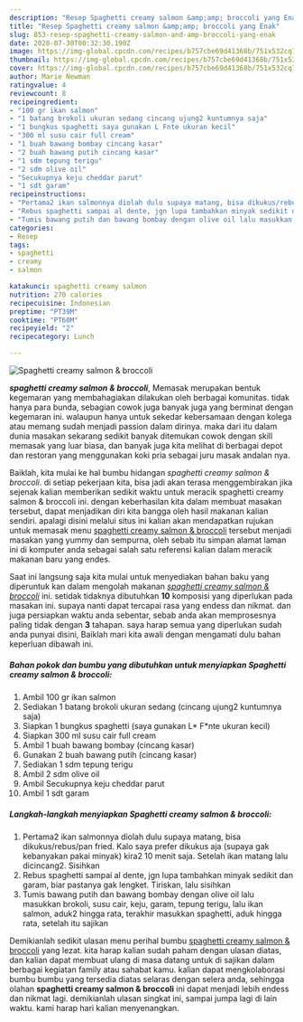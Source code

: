 ```yaml
---
description: "Resep Spaghetti creamy salmon &amp;amp; broccoli yang Enak"
title: "Resep Spaghetti creamy salmon &amp;amp; broccoli yang Enak"
slug: 853-resep-spaghetti-creamy-salmon-and-amp-broccoli-yang-enak
date: 2020-07-30T00:32:30.190Z
image: https://img-global.cpcdn.com/recipes/b757cbe69d41368b/751x532cq70/spaghetti-creamy-salmon-broccoli-foto-resep-utama.jpg
thumbnail: https://img-global.cpcdn.com/recipes/b757cbe69d41368b/751x532cq70/spaghetti-creamy-salmon-broccoli-foto-resep-utama.jpg
cover: https://img-global.cpcdn.com/recipes/b757cbe69d41368b/751x532cq70/spaghetti-creamy-salmon-broccoli-foto-resep-utama.jpg
author: Marie Newman
ratingvalue: 4
reviewcount: 8
recipeingredient:
- "100 gr ikan salmon"
- "1 batang brokoli ukuran sedang cincang ujung2 kuntumnya saja"
- "1 bungkus spaghetti saya gunakan L Fnte ukuran kecil"
- "300 ml susu cair full cream"
- "1 buah bawang bombay cincang kasar"
- "2 buah bawang putih cincang kasar"
- "1 sdm tepung terigu"
- "2 sdm olive oil"
- "Secukupnya keju cheddar parut"
- "1 sdt garam"
recipeinstructions:
- "Pertama2 ikan salmonnya diolah dulu supaya matang, bisa dikukus/rebus/pan fried. Kalo saya prefer dikukus aja (supaya gak kebanyakan pakai minyak) kira2 10 menit saja. Setelah ikan matang lalu dicincang2. Sisihkan"
- "Rebus spaghetti sampai al dente, jgn lupa tambahkan minyak sedikit dan garam, biar pastanya gak lengket. Tiriskan, lalu sisihkan"
- "Tumis bawang putih dan bawang bombay dengan olive oil lalu masukkan brokoli, susu cair, keju, garam, tepung terigu, lalu ikan salmon, aduk2 hingga rata, terakhir masukkan spaghetti, aduk hingga rata, setelah itu sajikan"
categories:
- Resep
tags:
- spaghetti
- creamy
- salmon

katakunci: spaghetti creamy salmon 
nutrition: 270 calories
recipecuisine: Indonesian
preptime: "PT39M"
cooktime: "PT60M"
recipeyield: "2"
recipecategory: Lunch

---
```



![Spaghetti creamy salmon &amp; broccoli](https://img-global.cpcdn.com/recipes/b757cbe69d41368b/751x532cq70/spaghetti-creamy-salmon-broccoli-foto-resep-utama.jpg)

<b><i>spaghetti creamy salmon &amp; broccoli</i></b>, Memasak merupakan bentuk kegemaran yang membahagiakan dilakukan oleh berbagai komunitas. tidak hanya para bunda, sebagian cowok juga banyak juga yang berminat dengan kegemaran ini. walaupun hanya untuk sekedar kebersamaan dengan kolega atau memang sudah menjadi passion dalam dirinya. maka dari itu dalam dunia masakan sekarang sedikit banyak ditemukan cowok dengan skill memasak yang luar biasa, dan banyak juga kita melihat di berbagai depot dan restoran yang menggunakan koki pria sebagai juru masak andalan nya.



Baiklah, kita mulai ke hal bumbu hidangan <i>spaghetti creamy salmon &amp; broccoli</i>. di setiap pekerjaan kita, bisa jadi akan terasa menggembirakan jika sejenak kalian memberikan sedikit waktu untuk meracik spaghetti creamy salmon &amp; broccoli ini. dengan keberhasilan kita dalam membuat masakan tersebut, dapat menjadikan diri kita bangga oleh hasil makanan kalian sendiri. apalagi disini melalui situs ini kalian akan mendapatkan rujukan untuk memasak menu <u>spaghetti creamy salmon &amp; broccoli</u> tersebut menjadi masakan yang yummy dan sempurna, oleh sebab itu simpan alamat laman ini di komputer anda sebagai salah satu referensi kalian dalam meracik makanan baru yang endes.


Saat ini langsung saja kita mulai untuk menyediakan bahan baku yang diperuntuk kan dalam mengolah makanan <u><i>spaghetti creamy salmon &amp; broccoli</i></u> ini. setidak tidaknya dibutuhkan <b>10</b> komposisi yang diperlukan pada masakan ini. supaya nanti dapat tercapai rasa yang endess dan nikmat. dan juga persiapkan waktu anda sebentar, sebab anda akan memprosesnya paling tidak dengan <b>3</b> tahapan. saya harap semua yang diperlukan sudah anda punyai disini, Baiklah mari kita awali dengan mengamati dulu bahan keperluan dibawah ini.

<!--inarticleads1-->

##### Bahan pokok dan bumbu yang dibutuhkan untuk menyiapkan Spaghetti creamy salmon &amp; broccoli:

1. Ambil 100 gr ikan salmon
1. Sediakan 1 batang brokoli ukuran sedang (cincang ujung2 kuntumnya saja)
1. Siapkan 1 bungkus spaghetti (saya gunakan L* F*nte ukuran kecil)
1. Siapkan 300 ml susu cair full cream
1. Ambil 1 buah bawang bombay (cincang kasar)
1. Gunakan 2 buah bawang putih (cincang kasar)
1. Sediakan 1 sdm tepung terigu
1. Ambil 2 sdm olive oil
1. Ambil Secukupnya keju cheddar parut
1. Ambil 1 sdt garam




<!--inarticleads2-->

##### Langkah-langkah menyiapkan Spaghetti creamy salmon &amp; broccoli:

1. Pertama2 ikan salmonnya diolah dulu supaya matang, bisa dikukus/rebus/pan fried. Kalo saya prefer dikukus aja (supaya gak kebanyakan pakai minyak) kira2 10 menit saja. Setelah ikan matang lalu dicincang2. Sisihkan
1. Rebus spaghetti sampai al dente, jgn lupa tambahkan minyak sedikit dan garam, biar pastanya gak lengket. Tiriskan, lalu sisihkan
1. Tumis bawang putih dan bawang bombay dengan olive oil lalu masukkan brokoli, susu cair, keju, garam, tepung terigu, lalu ikan salmon, aduk2 hingga rata, terakhir masukkan spaghetti, aduk hingga rata, setelah itu sajikan




Demikianlah sedikit ulasan menu perihal bumbu <u>spaghetti creamy salmon &amp; broccoli</u> yang lezat. kita harap kalian sudah paham dengan ulasan diatas, dan kalian dapat membuat ulang di masa datang untuk di sajikan dalam berbagai kegiatan family atau sahabat kamu. kalian dapat mengkolaborasi bumbu bumbu yang tersedia diatas selaras dengan selera anda, sehingga olahan <b>spaghetti creamy salmon &amp; broccoli</b> ini dapat menjadi lebih endess dan nikmat lagi. demikianlah ulasan singkat ini, sampai jumpa lagi di lain waktu. kami harap hari kalian menyenangkan.
